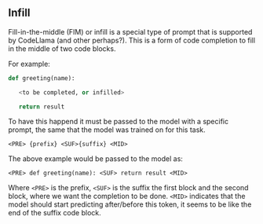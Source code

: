 ## Infill
Fill-in-the-middle (FIM) or infill is a special type of prompt that is supported
by CodeLlama (and other perhaps?).
This is a form of code completion to fill in the middle of two code blocks.

For example:
```python
def greeting(name):

   <to be completed, or infilled>

   return result
```
To have this happend it must be passed to the model with a specific prompt, the
same that the model was trained on for this task.
```
<PRE> {prefix} <SUF>{suffix} <MID>
```
The above example would be passed to the model as:
```
<PRE> def greeting(name): <SUF> return result <MID>
```
Where `<PRE>` is the prefix, `<SUF>` is the suffix the first block and the
second block, where we want the completion to be done. `<MID>` indicates that
the model should start predicting after/before this token, it seems to be like
the end of the suffix code block.
